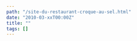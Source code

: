 ```yaml
---
path: "/site-du-restaurant-croque-au-sel.html"
date: "2010-03-xxT00:00Z"
title: ""
tags: []
---
```



